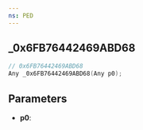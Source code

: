 ```yaml
---
ns: PED
---
```

## _0x6FB76442469ABD68

```c
// 0x6FB76442469ABD68
Any _0x6FB76442469ABD68(Any p0);
```

## Parameters
* **p0**:
